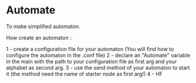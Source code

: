 # Automate
To make simplified automaton.

How create an automaton : 

1 - create a configuration file for your automaton (You will find how to configure the automaton in the .conf file)
2 - declare an "Automate" variable in the main with the path to your configuration file as first arg and your alphabet as second arg.
3 - use the send method of your automaton to start it (the method need the name of starter node as first arg!)
4 - HF
